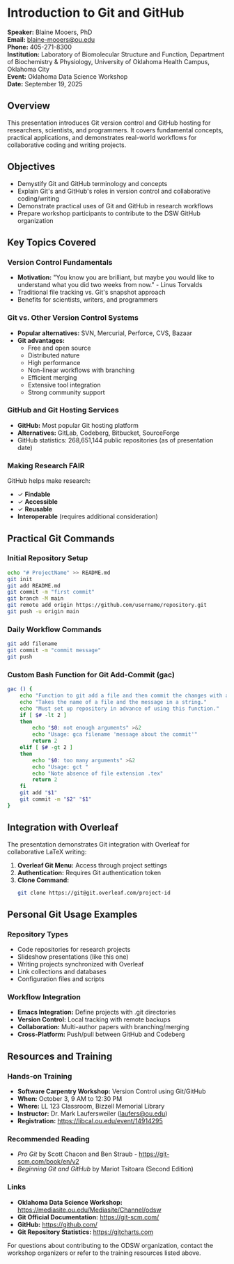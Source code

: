 # Introduction to Git and GitHub

**Speaker:** Blaine Mooers, PhD  
**Email:** blaine-mooers@ou.edu  
**Phone:** 405-271-8300  
**Institution:** Laboratory of Biomolecular Structure and Function, Department of Biochemistry & Physiology, University of Oklahoma Health Campus, Oklahoma City  
**Event:** Oklahoma Data Science Workshop  
**Date:** September 19, 2025

## Overview

This presentation introduces Git version control and GitHub hosting for researchers, scientists, and programmers. It covers fundamental concepts, practical applications, and demonstrates real-world workflows for collaborative coding and writing projects.

## Objectives

- Demystify Git and GitHub terminology and concepts
- Explain Git's and GitHub's roles in version control and collaborative coding/writing
- Demonstrate practical uses of Git and GitHub in research workflows
- Prepare workshop participants to contribute to the DSW GitHub organization

## Key Topics Covered

### Version Control Fundamentals
- **Motivation:** "You know you are brilliant, but maybe you would like to understand what you did two weeks from now." - Linus Torvalds
- Traditional file tracking vs. Git's snapshot approach
- Benefits for scientists, writers, and programmers

### Git vs. Other Version Control Systems
- **Popular alternatives:** SVN, Mercurial, Perforce, CVS, Bazaar
- **Git advantages:**
  - Free and open source
  - Distributed nature
  - High performance
  - Non-linear workflows with branching
  - Efficient merging
  - Extensive tool integration
  - Strong community support

### GitHub and Git Hosting Services
- **GitHub:** Most popular Git hosting platform
- **Alternatives:** GitLab, Codeberg, Bitbucket, SourceForge
- GitHub statistics: 268,651,144 public repositories (as of presentation date)

### Making Research FAIR
GitHub helps make research:
- ✓ **Findable**
- ✓ **Accessible**  
- ✓ **Reusable**
- **Interoperable** (requires additional consideration)

## Practical Git Commands

### Initial Repository Setup
```bash
echo "# ProjectName" >> README.md
git init
git add README.md
git commit -m "first commit"
git branch -M main
git remote add origin https://github.com/username/repository.git
git push -u origin main
```

### Daily Workflow Commands
```bash
git add filename
git commit -m "commit message"
git push
```

### Custom Bash Function for Git Add-Commit (gac)
```bash
gac () {
    echo "Function to git add a file and then commit the changes with a message."
    echo "Takes the name of a file and the message in a string."
    echo "Must set up repository in advance of using this function."
    if [ $# -lt 2 ]
    then
        echo "$0: not enough arguments" >&2
        echo "Usage: gca filename 'message about the commit'"
        return 2
    elif [ $# -gt 2 ]
    then
        echo "$0: too many arguments" >&2
        echo "Usage: gct "
        echo "Note absence of file extension .tex"
        return 2
    fi
    git add "$1"
    git commit -m "$2" "$1"
}
```

## Integration with Overleaf

The presentation demonstrates Git integration with Overleaf for collaborative LaTeX writing:

1. **Overleaf Git Menu:** Access through project settings
2. **Authentication:** Requires Git authentication token
3. **Clone Command:** 
   ```bash
   git clone https://git@git.overleaf.com/project-id
   ```

## Personal Git Usage Examples

### Repository Types
- Code repositories for research projects
- Slideshow presentations (like this one)
- Writing projects synchronized with Overleaf  
- Link collections and databases
- Configuration files and scripts

### Workflow Integration
- **Emacs Integration:** Define projects with .git directories
- **Version Control:** Local tracking with remote backups
- **Collaboration:** Multi-author papers with branching/merging
- **Cross-Platform:** Push/pull between GitHub and Codeberg

## Resources and Training

### Hands-on Training
- **Software Carpentry Workshop:** Version Control using Git/GitHub
- **When:** October 3, 9 AM to 12:30 PM
- **Where:** LL 123 Classroom, Bizzell Memorial Library
- **Instructor:** Dr. Mark Laufersweiler (laufers@ou.edu)
- **Registration:** https://libcal.ou.edu/event/14914295

### Recommended Reading
- *Pro Git* by Scott Chacon and Ben Straub - https://git-scm.com/book/en/v2
- *Beginning Git and GitHub* by Mariot Tsitoara (Second Edition)

### Links
- **Oklahoma Data Science Workshop:** https://mediasite.ou.edu/Mediasite/Channel/odsw
- **Git Official Documentation:** https://git-scm.com/
- **GitHub:** https://github.com/
- **Git Repository Statistics:** https://gitcharts.com



For questions about contributing to the ODSW organization, contact the workshop organizers or refer to the training resources listed above.
